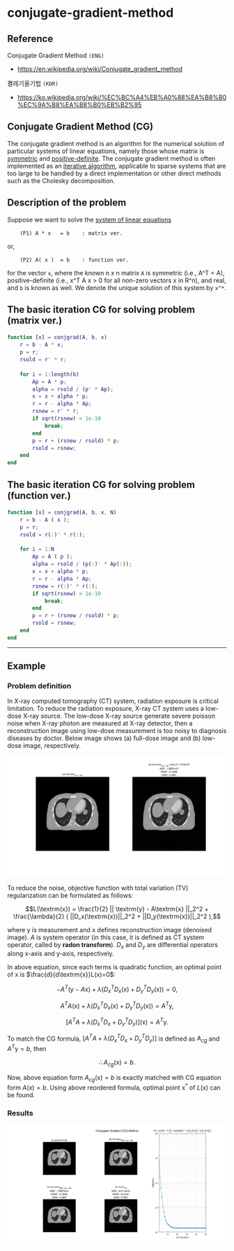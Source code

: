 # conjugate-gradient-method

## Reference 
Conjugate Gradient Method `(ENG)`
- https://en.wikipedia.org/wiki/Conjugate_gradient_method

켤레기울기법 `(KOR)`
- https://ko.wikipedia.org/wiki/%EC%BC%A4%EB%A0%88%EA%B8%B0%EC%9A%B8%EA%B8%B0%EB%B2%95

## Conjugate Gradient Method (CG)
The conjugate gradient method is an algorithm for the numerical solution of particular systems of linear equations, namely those whose matrix is [symmetric](https://en.wikipedia.org/wiki/Symmetric_matrix) and [positive-definite](https://en.wikipedia.org/wiki/Positive-definite_matrix). The conjugate gradient method is often implemented as an [iterative algorithm](https://en.wikipedia.org/wiki/Iterative_method), applicable to sparse systems that are too large to be handled by a direct implementation or other direct methods such as the Cholesky decomposition. 

## Description of the problem
Suppose we want to solve the [system of linear equations](https://en.wikipedia.org/wiki/System_of_linear_equations)

        (P1) A * x   = b    : matrix ver.
        
or,

        (P2) A( x )  = b    : function ver. 
        
for the vector `x`, where the known n x n matrix `A` is symmetric (i.e., A^T = A), positive-definite (i.e., x^T A x > 0 for all non-zero vectors x in R^n), and real, and `b` is known as well. We denote the unique solution of this system by `x^*`.

## The basic iteration CG for solving problem (matrix ver.)
```matlab
function [x] = conjgrad(A, b, x)
    r = b - A * x;
    p = r;
    rsold = r' * r;

    for i = 1:length(b)
        Ap = A * p;
        alpha = rsold / (p' * Ap);
        x = x + alpha * p;
        r = r - alpha * Ap;
        rsnew = r' * r;
        if sqrt(rsnew) < 1e-10
            break;
        end
        p = r + (rsnew / rsold) * p;
        rsold = rsnew;
    end
end
```

## The basic iteration CG for solving problem (function ver.)

```matlab
function [x] = conjgrad(A, b, x, N)
    r = b - A ( x );
    p = r;
    rsold = r(:)' * r(:);

    for i = 1:N
        Ap = A ( p );
        alpha = rsold / (p(:)' * Ap(:));
        x = x + alpha * p;
        r = r - alpha * Ap;
        rsnew = r(:)' * r(:);
        if sqrt(rsnew) < 1e-10
            break;
        end
        p = r + (rsnew / rsold) * p;
        rsold = rsnew;
    end
end
```


---

## Example 
### Problem definition
In X-ray computed tomography (CT) system, radiation exposure is critical limitation. To reduce the radiation exposure, X-ray CT system uses a low-dose X-ray source. The low-dose X-ray source generate severe poisson noise when X-ray photon are measured at X-ray detector, then a reconstruction image using low-dose measurement is too noisy to diagnosis diseases by doctor. Below image shows (a) full-dose image and (b) low-dose image, respectively.

![alt text](./img/low_dose_image.png "low dose image")

To reduce the noise, objective function with total variation (TV) regularization can be formulated as follows:

$$L(\textrm{x}) = \frac{1}{2} || \textrm{y} - A\textrm{x} ||_2^2 + \frac{\lambda}{2} ( ||D_x(\textrm{x})||_2^2 + ||D_y(\textrm{x})||_2^2 ),$$

where $\textrm{y}$ is measurement and $\textrm{x}$ defines reconstruction image (denoised image). $A$ is system operator (in this case, it is defined as CT system operator, called by **radon transform**). $D_x$ and $D_y$ are differential operators along x-axis and y-axis, respectively.

In above equation, since each terms is quadratic function, an optimal point of $\textrm{x}$ is $\frac{d}{d\textrm{x}}L(x)=0$:

$$-A^T (\textrm{y} - A\textrm{x})+ \lambda( D_x^T D_x(\textrm{x}) + D_y^T D_y(\textrm{x})) = 0,$$

$$A^TA(\textrm{x}) + \lambda( D_x^T D_x(\textrm{x}) + D_y^T D_y(\textrm{x})) = A^T\textrm{y},$$

$$[A^TA + \lambda( D_x^T D_x + D_y^T D_y)](\textrm{x}) = A^T\textrm{y}.$$

To match the CG formula, $[A^TA + \lambda( D_x^T D_x + D_y^T D_y)]$ is defined as $A_{cg}$ and $A^T\textrm{y} = b$, then

$$\therefore A_{cg}(\textrm{x}) = b.$$

Now, above equation form $A_{cg}(\textrm{x}) = b$ is exactly matched with CG equation form $A(x)=b$. Using above reordered formula, optimal point $\textrm{x}^*$ of $L(\textrm{x})$ can be found.

### Results
![alt text](./img/reconstructed_image.png "Reconstructed by CG method")
